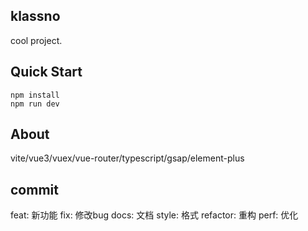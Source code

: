 ## klassno
cool project.

## Quick Start

```
npm install
npm run dev
```

## About

vite/vue3/vuex/vue-router/typescript/gsap/element-plus

## commit

feat: 新功能
fix: 修改bug
docs: 文档
style: 格式
refactor: 重构
perf: 优化

